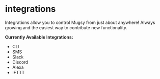 # integrations
Integrations allow you to control Mugsy from just about anywhere!  Always growing and the easiest way to contribute new functionality.

**Currently Available Integrations:**

 - CLI 
 - SMS
 - Slack
 - Discord
 - Alexa
 - IFTTT
